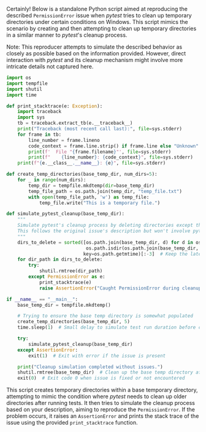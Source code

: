 Certainly! Below is a standalone Python script aimed at reproducing the described `PermissionError` issue when *pytest* tries to clean up temporary directories under certain conditions on Windows. This script mimics the scenario by creating and then attempting to clean up temporary directories in a similar manner to *pytest*'s cleanup process. 

Note: This reproducer attempts to simulate the described behavior as closely as possible based on the information provided. However, direct interaction with *pytest* and its cleanup mechanism might involve more intricate details not captured here.

```python
import os
import tempfile
import shutil
import time

def print_stacktrace(e: Exception):
    import traceback
    import sys
    tb = traceback.extract_tb(e.__traceback__)
    print("Traceback (most recent call last):", file=sys.stderr)
    for frame in tb:
        line_number = frame.lineno
        code_context = frame.line.strip() if frame.line else "Unknown"
        print(f'  File "{frame.filename}"', file=sys.stderr)
        print(f"    {line_number}: {code_context}", file=sys.stderr)
    print(f"{e.__class__.__name__}: {e}", file=sys.stderr)

def create_temp_directories(base_temp_dir, num_dirs=5):
    for _ in range(num_dirs):
        temp_dir = tempfile.mkdtemp(dir=base_temp_dir)
        temp_file_path = os.path.join(temp_dir, "temp_file.txt")
        with open(temp_file_path, 'w') as temp_file:
            temp_file.write("This is a temporary file.")

def simulate_pytest_cleanup(base_temp_dir):
    """
    Simulate pytest's cleanup process by deleting directories except the latest three.
    This follows the original issue's description but won't involve pytest directly.
    """
    dirs_to_delete = sorted([os.path.join(base_temp_dir, d) for d in os.listdir(base_temp_dir) if
                             os.path.isdir(os.path.join(base_temp_dir, d))],
                            key=os.path.getmtime)[:-3]  # Keep the latest three by skipping them
    for dir_path in dirs_to_delete:
        try:
            shutil.rmtree(dir_path)
        except PermissionError as e:
            print_stacktrace(e)
            raise AssertionError("Caught PermissionError during cleanup simulation")

if __name__ == "__main__":
    base_temp_dir = tempfile.mkdtemp()

    # Trying to ensure the base temp directory is somewhat populated
    create_temp_directories(base_temp_dir, 5)
    time.sleep(1)  # Small delay to simulate test run duration before cleanup

    try:
        simulate_pytest_cleanup(base_temp_dir)
    except AssertionError:
        exit(1)  # Exit with error if the issue is present

    print("Cleanup simulation completed without issues.")
    shutil.rmtree(base_temp_dir)  # Clean up the base temp directory after simulation
    exit(0)  # Exit code 0 when issue is fixed or not encountered
```

This script creates temporary directories within a base temporary directory, attempting to mimic the condition where *pytest* needs to clean up older directories after running tests. It then tries to simulate the cleanup process based on your description, aiming to reproduce the `PermissionError`. If the problem occurs, it raises an `AssertionError` and prints the stack trace of the issue using the provided `print_stacktrace` function.
